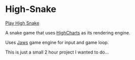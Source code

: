High-Snake
==========

[Play High Snake](boriskozo.github.io/high-snake/)

A snake game that uses [HighCharts](https://github.com/highslide-software/highcharts.com/) as its rendering engine.

Uses [Jaws](https://github.com/ippa/jaws) game engine for input and game loop.

This is just a small 2 hour project I wanted to do...
